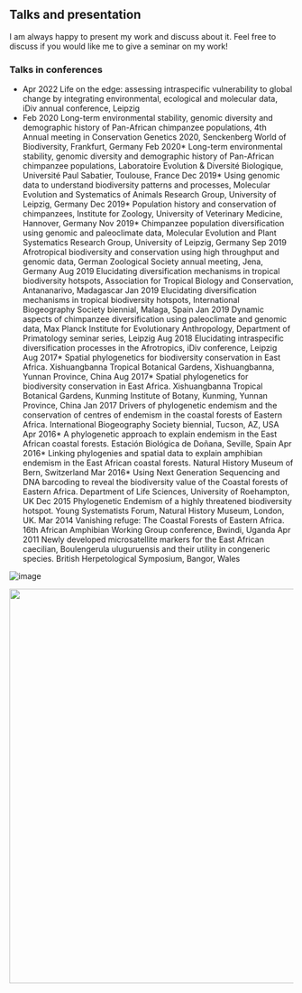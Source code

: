 ## Talks and presentation

I am always happy to present my work and discuss about it. Feel free to discuss if you would like me to give a seminar on my work!

### Talks in conferences
* Apr 2022	Life on the edge: assessing intraspecific vulnerability to global change by integrating environmental, ecological and molecular data, iDiv annual conference, Leipzig
* Feb 2020	Long-term environmental stability, genomic diversity and demographic history of Pan-African chimpanzee populations, 4th Annual meeting in Conservation Genetics 2020, Senckenberg World of Biodiversity, Frankfurt, Germany
Feb 2020*  	Long-term environmental stability, genomic diversity and demographic history of Pan-African chimpanzee populations, Laboratoire Evolution & Diversité Biologique, Université Paul Sabatier, Toulouse, France
Dec 2019* 	Using genomic data to understand biodiversity patterns and processes, Molecular Evolution and Systematics of Animals Research Group, University of Leipzig, Germany
Dec 2019*	Population history and conservation of chimpanzees, Institute for Zoology, University of Veterinary Medicine, Hannover, Germany
Nov 2019*	Chimpanzee population diversification using genomic and paleoclimate data, Molecular Evolution and Plant Systematics Research Group, University of Leipzig, Germany
Sep 2019	Afrotropical biodiversity and conservation using high throughput and genomic data, German Zoological Society annual meeting, Jena, Germany
Aug 2019	Elucidating diversification mechanisms in tropical biodiversity hotspots, Association for Tropical Biology and Conservation, Antananarivo, Madagascar
Jan 2019	Elucidating diversification mechanisms in tropical biodiversity hotspots, International Biogeography Society biennial, Malaga, Spain
Jan 2019	Dynamic aspects of chimpanzee diversification using paleoclimate and genomic data, Max Planck Institute for Evolutionary Anthropology, Department of Primatology seminar series, Leipzig
Aug 2018 	Elucidating intraspecific diversification processes in the Afrotropics, iDiv conference, Leipzig
Aug 2017*	Spatial phylogenetics for biodiversity conservation in East Africa. Xishuangbanna Tropical Botanical Gardens, Xishuangbanna, Yunnan Province, China
Aug 2017*	Spatial phylogenetics for biodiversity conservation in East Africa. Xishuangbanna Tropical Botanical Gardens, Kunming Institute of Botany, Kunming, Yunnan Province, China
Jan 2017  	Drivers of phylogenetic endemism and the conservation of centres of endemism in the coastal forests of Eastern Africa. International Biogeography Society biennial, Tucson, AZ, USA
Apr 2016*	A phylogenetic approach to explain endemism in the East African coastal forests. Estación Biológica de Doñana, Seville, Spain
Apr 2016*	Linking phylogenies and spatial data to explain amphibian endemism in the East African coastal forests. Natural History Museum of Bern, Switzerland
Mar 2016*  	Using Next Generation Sequencing and DNA barcoding to reveal the biodiversity value of the Coastal forests of Eastern Africa. Department of Life Sciences, University of Roehampton, UK
Dec 2015  	Phylogenetic Endemism of a highly threatened biodiversity hotspot. Young Systematists Forum, Natural History Museum, London, UK. 
Mar 2014  	Vanishing refuge: The Coastal Forests of Eastern Africa. 16th African Amphibian Working Group conference, Bwindi, Uganda 
Apr 2011  	Newly developed microsatellite markers for the East African caecilian, Boulengerula uluguruensis and their utility in congeneric species. British Herpetological Symposium, Bangor, Wales 

![image](https://user-images.githubusercontent.com/42345000/169042260-fa08d4d9-341f-4302-af39-79314f446240.png)



<img src="https://victorcazalis.github.io/Flamants.JPG"  align="center" width="700">
